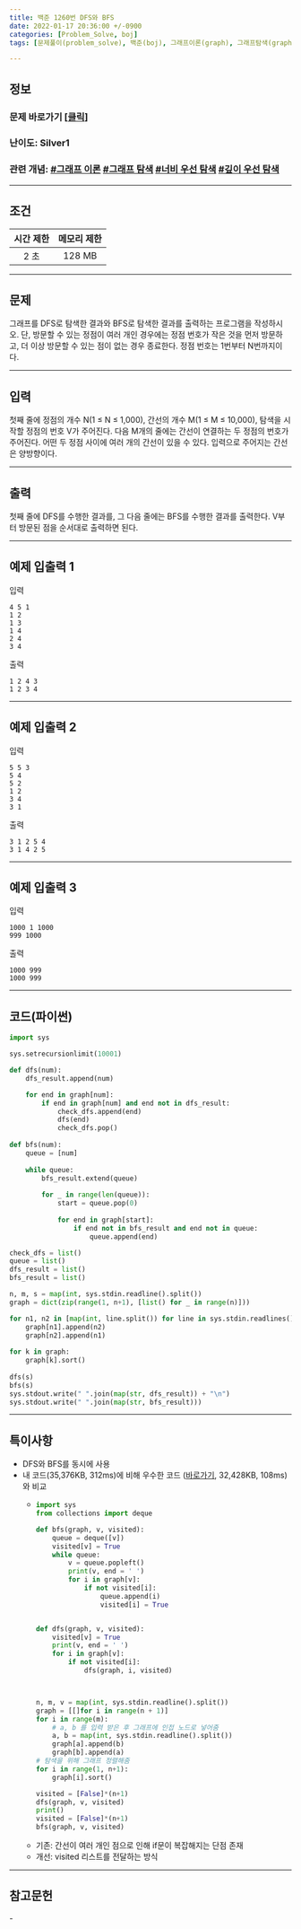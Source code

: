 ```yaml
---
title: 백준 1260번 DFS와 BFS
date: 2022-01-17 20:36:00 +/-0900
categories: [Problem_Solve, boj]
tags: [문제풀이(problem_solve), 백준(boj), 그래프이론(graph), 그래프탐색(graph_search), 깊이우선탐색(depth_first_search), 너비우선탐색(breadth_first_search)]

---
```

## 정보
### 문제 바로가기 [[클릭](https://www.acmicpc.net/problem/1260)]
### 난이도: Silver1
### 관련 개념: [#그래프 이론](https://www.acmicpc.net/problemset?sort=ac_desc&algo=7) [#그래프 탐색](https://www.acmicpc.net/problemset?sort=ac_desc&algo=11) [#너비 우선 탐색](https://www.acmicpc.net/problemset?sort=ac_desc&algo=126) [#깊이 우선 탐색](https://www.acmicpc.net/problemset?sort=ac_desc&algo=127)

---
## 조건

시간 제한|메모리 제한
:---:|:---:
2 초|128 MB

---
## 문제
그래프를 DFS로 탐색한 결과와 BFS로 탐색한 결과를 출력하는 프로그램을 작성하시오. 단, 방문할 수 있는 정점이 여러 개인 경우에는 정점 번호가 작은 것을 먼저 방문하고, 더 이상 방문할 수 있는 점이 없는 경우 종료한다. 정점 번호는 1번부터 N번까지이다.

---
## 입력
첫째 줄에 정점의 개수 N(1 ≤ N ≤ 1,000), 간선의 개수 M(1 ≤ M ≤ 10,000), 탐색을 시작할 정점의 번호 V가 주어진다. 다음 M개의 줄에는 간선이 연결하는 두 정점의 번호가 주어진다. 어떤 두 정점 사이에 여러 개의 간선이 있을 수 있다. 입력으로 주어지는 간선은 양방향이다.

---
## 출력
첫째 줄에 DFS를 수행한 결과를, 그 다음 줄에는 BFS를 수행한 결과를 출력한다. V부터 방문된 점을 순서대로 출력하면 된다.

---
## 예제 입출력 1
입력
```
4 5 1
1 2
1 3
1 4
2 4
3 4
```

출력
```
1 2 4 3
1 2 3 4
```

---
## 예제 입출력 2
입력
```
5 5 3
5 4
5 2
1 2
3 4
3 1
```

출력
```
3 1 2 5 4
3 1 4 2 5
```

---
## 예제 입출력 3
입력
```
1000 1 1000
999 1000
```

출력
```
1000 999
1000 999
```

---
## 코드(파이썬)
```python
import sys

sys.setrecursionlimit(10001)

def dfs(num):
    dfs_result.append(num)

    for end in graph[num]:
        if end in graph[num] and end not in dfs_result:
            check_dfs.append(end)
            dfs(end)
            check_dfs.pop()
            
def bfs(num):
    queue = [num]
    
    while queue:
        bfs_result.extend(queue)
        
        for _ in range(len(queue)):
            start = queue.pop(0)
            
            for end in graph[start]:
                if end not in bfs_result and end not in queue:
                    queue.append(end)

check_dfs = list()
queue = list()
dfs_result = list()
bfs_result = list()

n, m, s = map(int, sys.stdin.readline().split())
graph = dict(zip(range(1, n+1), [list() for _ in range(n)]))

for n1, n2 in [map(int, line.split()) for line in sys.stdin.readlines()]:
    graph[n1].append(n2)
    graph[n2].append(n1)
    
for k in graph:
    graph[k].sort()
    
dfs(s)
bfs(s)
sys.stdout.write(" ".join(map(str, dfs_result)) + "\n")
sys.stdout.write(" ".join(map(str, bfs_result)))

```

---
## 특이사항
- DFS와 BFS를 동시에 사용
- 내 코드(35,376KB, 312ms)에 비해 우수한 코드 ([바로가기](https://www.acmicpc.net/source/37682831), 32,428KB, 108ms)와 비교
  - ```python
    import sys
    from collections import deque

    def bfs(graph, v, visited):
        queue = deque([v])
        visited[v] = True
        while queue:
            v = queue.popleft()
            print(v, end = ' ')
            for i in graph[v]:
                if not visited[i]:
                    queue.append(i)
                    visited[i] = True


    def dfs(graph, v, visited):
        visited[v] = True
        print(v, end = ' ')
        for i in graph[v]:
            if not visited[i]:
                dfs(graph, i, visited)



    n, m, v = map(int, sys.stdin.readline().split())
    graph = [[]for i in range(n + 1)]
    for i in range(m):
        # a, b 를 입력 받은 후 그래프에 인접 노드로 넣어줌
        a, b = map(int, sys.stdin.readline().split())
        graph[a].append(b)
        graph[b].append(a)
    # 탐색을 위해 그래프 정렬해줌
    for i in range(1, n+1):
        graph[i].sort()

    visited = [False]*(n+1)
    dfs(graph, v, visited)
    print()
    visited = [False]*(n+1)
    bfs(graph, v, visited)
    ```
  - 기존: 간선이 여러 개인 점으로 인해 if문이 복잡해지는 단점 존재
  - 개선: visited 리스트를 전달하는 방식

---
## 참고문헌
\-

